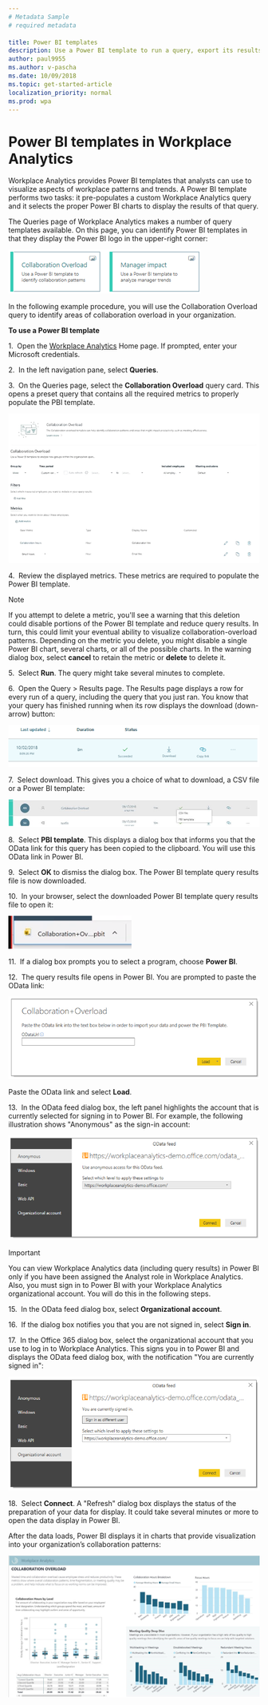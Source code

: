 ```yaml
---
# Metadata Sample
# required metadata

title: Power BI templates
description: Use a Power BI template to run a query, export its results, and visualize them in Power BI
author: paul9955
ms.author: v-pascha
ms.date: 10/09/2018
ms.topic: get-started-article
localization_priority: normal 
ms.prod: wpa
---
```


# Power BI templates in Workplace Analytics 

Workplace Analytics provides Power BI templates that analysts can use to visualize aspects of workplace patterns and trends. A Power BI template performs two tasks: it pre-populates a custom Workplace Analytics query and it selects the proper Power BI charts to display the results of that query. 

The Queries page of Workplace Analytics makes a number of query templates available. On this page, you can identify Power BI templates in that they display the Power BI logo in the upper-right corner:

   ![Power BI logo in query card](../Images/WpA/tutorials/two-pbi-cards.png)

In the following example procedure, you will use the Collaboration Overload query to identify areas of collaboration overload in your organization. 

**To use a Power BI template**

1.  Open the [Workplace Analytics](https://workplaceanalytics.office.com) Home page. If prompted, enter your Microsoft credentials.

2.  In the left navigation pane, select **Queries**.

3.  On the Queries page, select the **Collaboration Overload** query card. This opens a preset query that contains all the required metrics to properly populate the PBI template. 

   ![Opened Power BI template query](../Images/WpA/tutorials/pbi-templates-02.png)
   
4.  Review the displayed metrics. These metrics are required to populate the Power BI template. 

   > [!Note] 
   > If you attempt to delete a metric, you'll see a warning that this deletion could disable portions of the Power BI template and reduce query results. In turn, this could limit your eventual ability to visualize collaboration-overload patterns. Depending on the metric you delete, you might disable a single Power BI chart, several charts, or all of the possible charts. In the warning dialog box, select **cancel** to retain the metric or **delete** to delete it.  
  
5.  Select **Run**. The query might take several minutes to complete.  

6.  Open the Query &gt; Results page. The Results page displays a row for every run of a query, including the query that you just ran. You know that your query has finished running when its row displays the download (down-arrow) button:

   ![Query results are ready](../Images/WpA/tutorials/query-results-done.png)
 
7.  Select download. This gives you a choice of what to download, a CSV file or a Power BI template: 

   ![Select PBI template](../Images/WpA/tutorials/pbi-templates-03.png)

8.  Select **PBI template**. This displays a dialog box that informs you that the OData link for this query has been copied to the clipboard. You will use this OData link in Power BI. 

9.  Select **OK** to dismiss the dialog box. The Power BI template query results file is now downloaded. 

10.  In your browser, select the downloaded Power BI template query results file to open it:

   ![Open downloaded Power BI template file](../Images/WpA/tutorials/pbi-templates-05.png)

11.  If a dialog box prompts you to select a program, choose **Power BI**.

12.  The query results file opens in Power BI. You are prompted to paste the OData link:

   ![Paste OData link here](../Images/WpA/tutorials/pbi-templates-07.png)

   Paste the OData link and select **Load**. 

13.  In the OData feed dialog box, the left panel highlights the account that is currently selected for signing in to Power BI. For example, the following illustration shows "Anonymous" as the sign-in account:
   
   ![Anonymous account displayed](../Images/WpA/tutorials/anon-access-to-pbi.png)   

   > [!Important] 
   > You can view Workplace Analytics data (including query results) in Power BI only if you have been assigned the Analyst role in Workplace Analytics. Also, you must sign in to Power BI with your Workplace Analytics organizational account. You will do this in the following steps. 

15.  In the OData feed dialog box, select **Organizational account**.

16.  If the dialog box notifies you that you are not signed in, select **Sign in**.

17.  In the Office 365 dialog box, select the organizational account that you use to log in to Workplace Analytics. This signs you in to Power BI and displays the OData feed dialog box, with the notification "You are currently signed in":      
   
   ![You are signed in](../Images/WpA/tutorials/you-are-signed-in.png)

18.  Select **Connect**. A "Refresh" dialog box displays the status of the preparation of your data for display. It could take several minutes or more to open the data display in Power BI. 

After the data loads, Power BI displays it in charts that provide visualization into your organization’s collaboration patterns: 

   ![Results visualized in Power BI](../Images/WpA/tutorials/pbi-templates-08a.png)

